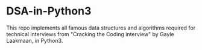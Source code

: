 # DSA-in-Python3
This repo implements all famous data structures and algorithms required for technical interviews from "Cracking the Coding interview" by Gayle Laakmaan, in Python3.
